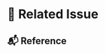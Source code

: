 <!-- PR의 제목은 [Week${주차}] 아이디 로 해주세요-->
<!-- 예로는 다음과 같습니다 [Week01] KIMSEI1124 -->

# 📣 Related Issue

<!-- 관련 이슈를 적어주세요. -->

## 📬 Reference

<!-- 참고한 코드, 알고리즘의 출처를 작성해주세요 -->
